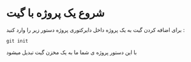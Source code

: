 
شروع یک پروژه با گیت
====
برای اضافه کردن گیت به یک پروژه داخل دایرکتوری پروژه دستور زیر را وارد کنید :
```
git init
```

با این دستور پروژه ی شما ما به یک مخزن گیت تبدیل میشود